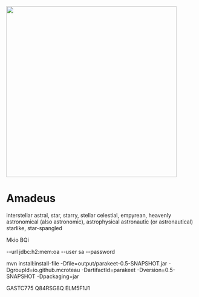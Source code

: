 ﻿<img src="http://amadeus.social/o/images/amadeus-screen.png" width=450/>

# Amadeus

interstellar
astral, star, starry, stellar
celestial, empyrean, heavenly
astronomical (also astronomic), astrophysical
astronautic (or astronautical)
starlike, star-spangled


Mkio
BQi

<bean depends-on="dataSource" class="org.springframework.beans.factory.config.MethodInvokingBean">
    <property name="targetClass" value="org.hsqldb.util.DatabaseManagerSwing" />
    <property name="targetMethod" value="main" />
    <property name="arguments">
        <list>
            <value>--url</value>
            <!-- <value>jdbc:hsqldb:memory:oa</value> -->
            <value>jdbc:h2:mem:oa</value>
            <value>--user</value>
            <value>sa</value>
            <value>--password</value>
            <value></value>
        </list>
    </property>
</bean>

mvn install:install-file -Dfile=output/parakeet-0.5-SNAPSHOT.jar -DgroupId=io.github.mcroteau -DartifactId=parakeet -Dversion=0.5-SNAPSHOT -Dpackaging=jar

GASTC775
Q84RSG8Q
ELM5F1J1